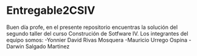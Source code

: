 # Entregable2CSIV
Buen día profe, en el presente repositorio encuentras la solución del segundo taller del curso Construción de Sotfware IV. Los integrantes del equipo somos:
-Yonnier David Rivas Mosquera
-Mauricio Urrego Ospina
-Darwin Salgado Martinez 
